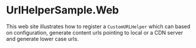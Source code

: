 UrlHelperSample.Web
===

This web site illustrates how to register a `CustomURLHelper` which can based on configuration, generate content
 urls pointing to local or a CDN server and generate lower case urls.
